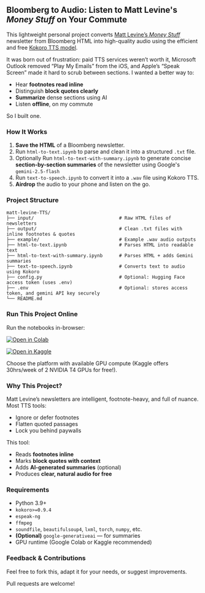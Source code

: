 ## Bloomberg to Audio: Listen to Matt Levine's *Money Stuff* on Your Commute

This lightweight personal project converts [Matt Levine’s *Money Stuff*](https://www.bloomberg.com/account/newsletters/money-stuff) newsletter from Bloomberg HTML into high-quality audio using the efficient and free [Kokoro TTS model](https://huggingface.co/hexgrad/Kokoro-82M).

It was born out of frustration: paid TTS services weren’t worth it, Microsoft Outlook removed “Play My Emails” from the iOS, and Apple’s “Speak Screen” made it hard to scrub between sections. I wanted a better way to:

* Hear **footnotes read inline**
* Distinguish **block quotes clearly**
* **Summarize** dense sections using AI
* Listen **offline**, on my commute

So I built one.


### How It Works

1. **Save the HTML** of a Bloomberg newsletter.
2. Run `html-to-text.ipynb` to parse and clean it into a structured `.txt` file.
3. Optionally Run `html-to-text-with-summary.ipynb` to generate concise **section-by-section summaries** of the newsletter using Google's `gemini-2.5-flash`
4. Run `text-to-speech.ipynb` to convert it into a `.wav` file using Kokoro TTS.
5. **Airdrop** the audio to your phone and listen on the go.

### Project Structure

```
matt-levine-TTS/
├── input/                               # Raw HTML files of newsletters
├── output/                              # Clean .txt files with inline footnotes & quotes
├── example/                             # Example .wav audio outputs
├── html-to-text.ipynb                   # Parses HTML into readable text
├── html-to-text-with-summary.ipynb      # Parses HTML + adds Gemini summaries
├── text-to-speech.ipynb                 # Converts text to audio using Kokoro
├── config.py                            # Optional: Hugging Face access token (uses .env)
├── .env                                 # Optional: stores access token, and gemini API key securely
└── README.md
```


### Run This Project Online

Run the notebooks in-browser:

[![Open in Colab](https://colab.research.google.com/assets/colab-badge.svg)](https://colab.research.google.com/github/abdullahau/matt-levine-TTS/blob/main/text-to-speech.ipynb)

[![Open in Kaggle](https://kaggle.com/static/images/open-in-kaggle.svg)](https://kaggle.com/kernels/welcome?src=https://github.com/abdullahau/matt-levine-TTS/blob/main/text-to-speech.ipynb)

Choose the platform with available GPU compute (Kaggle offers 30hrs/week of 2 NVIDIA T4 GPUs for free!).


### Why This Project?

Matt Levine’s newsletters are intelligent, footnote-heavy, and full of nuance. Most TTS tools:

* Ignore or defer footnotes
* Flatten quoted passages
* Lock you behind paywalls

This tool:

- Reads **footnotes inline**
- Marks **block quotes with context**
- Adds **AI-generated summaries** (optional)
- Produces **clear, natural audio for free**


### Requirements

* Python 3.9+
* `kokoro>=0.9.4`
* `espeak-ng`
* `ffmpeg`
* `soundfile`, `beautifulsoup4`, `lxml`, `torch`, `numpy`, etc.
* **(Optional)** `google-generativeai` — for summaries
* GPU runtime (Google Colab or Kaggle recommended)


### Feedback & Contributions

Feel free to fork this, adapt it for your needs, or suggest improvements.

Pull requests are welcome!
